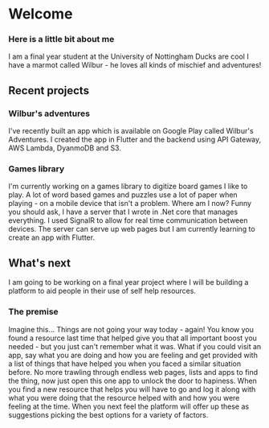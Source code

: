 # Welcome

### Here is a little bit about me
I am a final year student at the University of Nottingham
Ducks are cool
I have a marmot called Wilbur - he loves all kinds of mischief and adventures!

## Recent projects
### Wilbur's adventures
I've recently built an app which is available on Google Play called Wilbur's Adventures.
I created the app in Flutter and the backend using API Gateway, AWS Lambda, DyanmoDB and S3. 

### Games library
I'm currently working on a games library to digitize board games I like to play. A lot of word based games and puzzles use a lot of paper when playing - on a mobile device that isn't a problem.
Where am I now? Funny you should ask, I have a server that I wrote in .Net core that manages everything. I used SignalR to allow for real time communication between devices.
The server can serve up web pages but I am currently learning to create an app with Flutter.

## What's next
I am going to be working on a final year project where I will be building a platform to aid people in their use of self help resources.

### The premise
Imagine this...
Things are not going your way today - again! You know you found a resource last time that helped give you that all important boost you needed - but you just can't remember what it was. 
What if you could visit an app, say what you are doing and how you are feeling and get provided with a list of things that have helped you when you faced a similar situation before.
No more trawling through endless web pages, lists and apps to find the thing, now just open this one app to unlock the door to hapiness.
When you find a new resource that helps you will have to go and log it along with what you were doing that the resource helped with and how you were feeling at the time.
When you next feel the platform will offer up these as suggestions picking the best options for a variety of factors.

<!--
**JoshuaR830/JoshuaR830** is a ✨ _special_ ✨ repository because its `README.md` (this file) appears on your GitHub profile.

Here are some ideas to get you started:

- 🔭 I’m currently working on ...
- 🌱 I’m currently learning ...
- 👯 I’m looking to collaborate on ...
- 🤔 I’m looking for help with ...
- 💬 Ask me about ...
- 📫 How to reach me: ...
- 😄 Pronouns: ...
- ⚡ Fun fact: ...
-->
